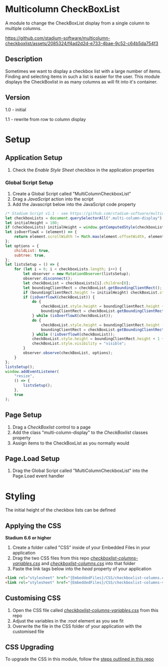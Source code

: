 # Multicolumn CheckBoxList

A module to change the CheckBoxList display from a single column to multiple columns. 

https://github.com/stadium-software/multicolumn-checkboxlist/assets/2085324/f4ad2d2d-e733-4bae-9c52-c64b5da754f3

## Description
Sometimes we want to display a checkbox list with a large number of items. Finding and selecting items in such a list is easier for the user. This module displays the CheckBoxlist in as many columns as will fit into it's container. 

## Version 
1.0 - initial

1.1 - rewrite from row to column display

# Setup

## Application Setup
1. Check the *Enable Style Sheet* checkbox in the application properties

### Global Script Setup
1. Create a Global Script called "MultiColumnCheckboxList"
2. Drag a *JavaScript* action into the script
3. Add the Javascript below into the JavaScript code property
```javascript
/* Stadium Script v1.1 - see https://github.com/stadium-software/multicolumn-checkboxlist */
let checkboxLists = document.querySelectorAll(".multi-column-display");
let initialHeight = 100;
if (checkboxLists) initialHeight = window.getComputedStyle(checkboxLists[0]).getPropertyValue("height").replace("px", "");
let isOverflowX = (element) => {
    return element.scrollWidth != Math.max(element.offsetWidth, element.clientWidth);
};
let options = {
    childList: true,
    subtree: true,
};
let listsSetup = () => {
    for (let i = 0; i < checkboxLists.length; i++) {
        let observer = new MutationObserver(listsSetup);
        observer.disconnect();
        let checkBoxList = checkboxLists[i].children[0];
        let boundingClientRect = checkBoxList.getBoundingClientRect();
        if (boundingClientRect.height != initialHeight) checkBoxList.style.height = initialHeight + "px";
        if (isOverflowX(checkBoxList)) {
            do {
                checkBoxList.style.height = boundingClientRect.height + 34 * 3 + "px";
                boundingClientRect = checkBoxList.getBoundingClientRect();
            } while (isOverflowX(checkBoxList));
            do {
                checkBoxList.style.height = boundingClientRect.height - 1 + "px";
                boundingClientRect = checkBoxList.getBoundingClientRect();
            } while (!isOverflowX(checkBoxList));
            checkBoxList.style.height = boundingClientRect.height + 1 + "px";
            checkBoxList.style.visibility = "visible";
        }
        observer.observe(checkBoxList, options);
    }
};
listsSetup();
window.addEventListener(
    "resize",
    () => {
        listsSetup();
    },
    true
);
```

## Page Setup
1. Drag a *CheckBoxlist* control to a page 
2. Add the class "multi-column-display" to the *CheckBoxlist* classes property
3. Assign items to the CheckBoxList as you normally would

## Page.Load Setup
1. Drag the Global Script called "MultiColumnCheckboxList" into the Page.Load event handler

# Styling
The initial height of the checkbox lists can be defined

## Applying the CSS

**Stadium 6.6 or higher**
1. Create a folder called "CSS" inside of your Embedded Files in your application
2. Drag the two CSS files from this repo [*checkboxlist-columns-variables.css*](checkboxlist-columns-variables.css) and [*checkboxlist-columns.css*](checkboxlist-columns.css) into that folder
3. Paste the link tags below into the *head* property of your application
```html
<link rel="stylesheet" href="{EmbeddedFiles}/CSS/checkboxlist-columns.css">
<link rel="stylesheet" href="{EmbeddedFiles}/CSS/checkboxlist-columns-variables.css">
``` 

## Customising CSS
1. Open the CSS file called [*checkboxlist-columns-variables.css*](checkboxlist-columns-variables.css) from this repo
2. Adjust the variables in the *:root* element as you see fit
3. Overwrite the file in the CSS folder of your application with the customised file

## CSS Upgrading
To upgrade the CSS in this module, follow the [steps outlined in this repo](https://github.com/stadium-software/samples-upgrading)
